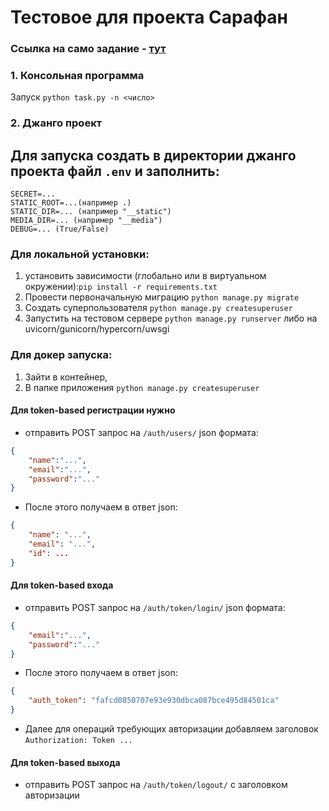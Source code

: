 # Тестовое для проекта Сарафан

### Cсылка на само задание - [тут](https://docs.google.com/document/d/1ijSd6t5pSGELWKnvswsKViuVC9fISAeG5J54BHO5W5U)

### 1. Консольная программа

Запуск `python task.py -n <число>`

### 2. Джанго проект

## Для запуска создать в директории джанго проекта файл `.env` и заполнить:
```
SECRET=...
STATIC_ROOT=...(например .)
STATIC_DIR=... (например "__static")
MEDIA_DIR=... (например "__media")
DEBUG=... (True/False)
```

### Для локальной установки:
1) установить зависимости (глобально или в виртуальном окружении):`pip install -r requirements.txt`
2) Провести первоначальную миграцию `python manage.py migrate`
3) Создать суперпользователя `python manage.py createsuperuser`
4) Запустить на тестовом сервере `python manage.py runserver` либо на uvicorn/gunicorn/hypercorn/uwsgi

### Для докер запуска:
1) Зайти в контейнер,
2) В папке приложения `python manage.py createsuperuser`


#### Для token-based регистрации нужно
- отправить POST запрос на `/auth/users/` json формата:
```json
{	
	"name":"...",
	"email":"...",
	"password":"..."
}
```
- После этого получаем в ответ json:
```json
{
	"name": "...",
	"email": "...",
	"id": ...
}
```

#### Для token-based входа 
- отправить POST запрос на `/auth/token/login/` json формата:
```json
{	
	"email":"...",
	"password":"..."
}
```

- После этого получаем в ответ json:
```json
{
	"auth_token": "fafcd0850707e93e930dbca087bce495d84501ca"
}
```

- Далее для операций требующих авторизации добавляем заголовок
`Authorization: Token ...`


#### Для token-based выхода 
- отправить POST запрос на  `/auth/token/logout/` c заголовком авторизации
